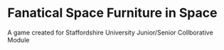 # Fanatical Space Furniture in Space
 
A game created for Staffordshire University Junior/Senior Collborative Module
